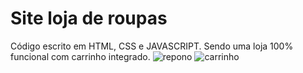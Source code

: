# Site loja de roupas
Código escrito em HTML, CSS e JAVASCRIPT. Sendo uma loja 100% funcional com carrinho integrado.
![repono](https://user-images.githubusercontent.com/116386596/220799619-994bd01b-c1f4-4d00-8fe3-785894d53783.png)
![carrinho](https://user-images.githubusercontent.com/116386596/220799617-756bb61a-f6b1-4769-9f1e-092f25ae96f2.png)
